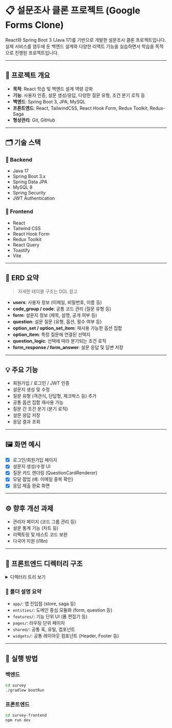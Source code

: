 # 📋 설문조사 클론 프로젝트 (Google Forms Clone)

React와 Spring Boot 3 (Java 17)를 기반으로 개발한 설문조사 클론 프로젝트입니다.  
실제 서비스를 염두에 둔 백엔드 설계와 다양한 리액트 기능을 실습하면서 학습을 목적으로 진행된 프로젝트입니다.

---

## 📌 프로젝트 개요

- **목적**: React 학습 및 백엔드 설계 역량 강화
- **기능**: 사용자 인증, 설문 생성/응답, 다양한 질문 유형, 조건 분기 로직 등
- **백엔드**: Spring Boot 3, JPA, MySQL
- **프론트엔드**: React, TailwindCSS, React Hook Form, Redux Toolkit, Redux-Saga
- **형상관리**: Git, GitHub

---

## 🗂️ 기술 스택

### 🔧 Backend
- Java 17
- Spring Boot 3.x
- Spring Data JPA
- MySQL 8
- Spring Security
- JWT Authentication

### 🎨 Frontend
- React
- Tailwind CSS
- React Hook Form
- Redux Toolkit
- React Query
- Toastify
- Vite

---

## 🧱 ERD 요약

> 자세한 테이블 구조는 DDL 참고

- **users**: 사용자 정보 (이메일, 비밀번호, 이름 등)
- **code_group / code**: 공통 코드 관리 (질문 유형 등)
- **form**: 설문지 정보 (제목, 설명, 공개 여부 등)
- **question**: 설문 질문 (유형, 옵션, 필수 여부 등)
- **option_set / option_set_item**: 재사용 가능한 옵션 집합
- **option_item**: 특정 질문에 연결된 선택지
- **question_logic**: 선택에 따라 분기되는 조건 로직
- **form_response / form_answer**: 설문 응답 및 답변 저장

---

## 💡 주요 기능

- 회원가입 / 로그인 / JWT 인증
- 설문지 생성 및 수정
- 질문 유형 (객관식, 단답형, 체크박스 등) 추가
- 공통 옵션 집합 재사용 가능
- 질문 간 조건 분기 (분기 로직)
- 설문 응답 저장
- 응답 결과 조회

---

## 🖼️ 화면 예시

- [x] 로그인/회원가입 페이지
- [x] 설문지 생성/수정 UI
- [x] 질문 카드 렌더링 (QuestionCardRenderer)
- [x] 모달 팝업 (예: 이메일 중복 확인)
- [x] 응답 제출 완료 화면

---
## ⚙️ 향후 개선 과제
- 관리자 페이지 (코드 그룹 관리 등)
- 설문 통계 기능 (차트 등)
- 리팩토링 및 테스트 코드 보완
- 다국어 지원 (i18n)
---
## 📁 프론트엔드 디렉터리 구조

<details>
<summary>디렉터리 트리 보기</summary>
<pre>
  <code>
.
├── public/                      # 정적 파일
│   └── vite.svg
├── src/
│   ├── app/                     # 앱 진입점 및 전역 상태(store, saga 등)
│   ├── assets/                  # 이미지, 아이콘 등 에셋
│   ├── entities/                # 핵심 도메인 단위 모듈
│   │   ├── form/                # 폼(Form) 도메인
│   │   │   ├── lib/             # 유틸리티 및 validation
│   │   │   ├── model/           # API 호출 및 상태 모델
│   │   │   ├── ui/              # 뷰 컴포넌트 (edit/view/renderer)
│   │   │   └── index.js
│   │   ├── question/            # 질문(Question) 도메인
│   │   │   ├── model/           
│   │   │   └── ui/              # 질문 편집기 및 뷰어
│   │   └── user/                # 사용자 상태 및 모델
│   ├── features/                # 페이지 단위 복합 기능
│   │   ├── auth/                # 로그인 / 회원가입
│   │   ├── formEditor/          # 폼 편집기
│   │   ├── formList/            # 폼 목록
│   │   ├── formViewer/          # 폼 뷰어 (응답용)
│   │   └── responseList/        # 응답 목록
│   ├── pages/                   # 실제 라우팅되는 페이지 컴포넌트
│   ├── shared/                  # 공통 훅, 유틸, 컴포넌트 등
│   │   ├── api/                 # axios client 등
│   │   ├── contexts/            # 컨텍스트 API
│   │   ├── hooks/               # 커스텀 훅
│   │   ├── lib/                 # redux-saga 헬퍼 등
│   │   ├── model/               # 공통 상태 모델
│   │   ├── router/              # 라우팅 가드
│   │   └── ui/                  # 공통 UI 컴포넌트
│   ├── widgets/                 # Header, Footer, Main 등 기본 레이아웃
│   ├── App.jsx                 
│   ├── main.jsx
│   └── ...
├── .env.development
├── index.html
├── package.json
└── vite.config.js    
  </code>
</pre>
</details>

### 🧩 폴더 설명 요약

- `app/`: 앱 진입점 (store, saga 등)
- `entities/`: 도메인 중심 모듈화 (form, question 등)
- `features/`: 기능 단위 UI (폼 편집기 등)
- `pages/`: 라우팅 단위 페이지
- `shared/`: 공통 훅, 유틸, 컴포넌트
- `widgets/`: 공통 레이아웃 컴포넌트 (Header, Footer 등)

---
## 🚀 실행 방법

### 백엔드
```bash
cd survey
./gradlew bootRun
```

### 프론트엔드
```bash
cd survey-frontend
npm run dev
```

